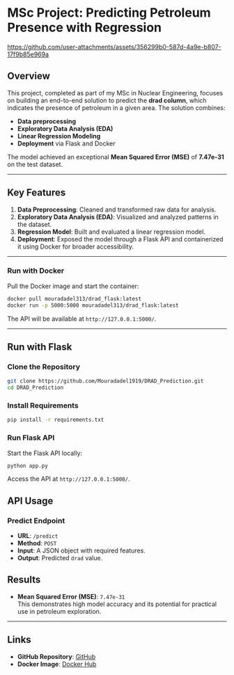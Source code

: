 # MSc Project: Predicting Petroleum Presence with Regression  



https://github.com/user-attachments/assets/356299b0-587d-4a9e-b807-17f9b85e969a


## Overview  
This project, completed as part of my MSc in Nuclear Engineering, focuses on building an end-to-end solution to predict the **drad column**, which indicates the presence of petroleum in a given area. The solution combines:  
- **Data preprocessing**  
- **Exploratory Data Analysis (EDA)**  
- **Linear Regression Modeling**  
- **Deployment** via Flask and Docker  

The model achieved an exceptional **Mean Squared Error (MSE)** of **7.47e-31** on the test dataset.  

---

## Key Features  
1. **Data Preprocessing**: Cleaned and transformed raw data for analysis.  
2. **Exploratory Data Analysis (EDA)**: Visualized and analyzed patterns in the dataset.  
3. **Regression Model**: Built and evaluated a linear regression model.  
4. **Deployment**: Exposed the model through a Flask API and containerized it using Docker for broader accessibility.  

---

### Run with Docker  
Pull the Docker image and start the container:  
```bash  
docker pull mouradadel313/drad_flask:latest
docker run -p 5000:5000 mouradadel313/drad_flask:latest  
```  
The API will be available at `http://127.0.0.1:5000/`.  

---

## Run with Flask 

### Clone the Repository  
```bash  
git clone https://github.com/Mouradadel1919/DRAD_Prediction.git
cd DRAD_Prediction
```  

### Install Requirements  
```bash  
pip install -r requirements.txt  
```  

### Run Flask API  
Start the Flask API locally:  
```bash  
python app.py  
```  
Access the API at `http://127.0.0.1:5000/`.  



## API Usage  

### Predict Endpoint  
- **URL**: `/predict`  
- **Method**: `POST`  
- **Input**: A JSON object with required features.  
- **Output**: Predicted `drad` value.  


## Results  
- **Mean Squared Error (MSE)**: `7.47e-31`  
This demonstrates high model accuracy and its potential for practical use in petroleum exploration.  

---

## Links  
- **GitHub Repository**: [GitHub](https://github.com/Mouradadel1919/DRAD_Prediction)  
- **Docker Image**: [Docker Hub](https://hub.docker.com/r/mouradadel313/drad_flask)  
